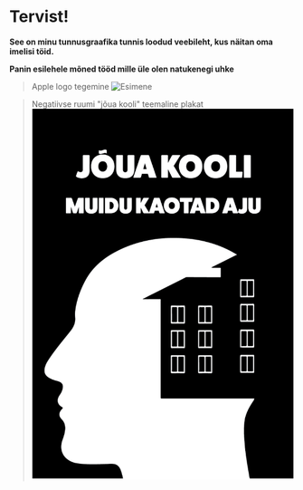 # Tervist! 
**See on minu tunnusgraafika tunnis loodud veebileht, kus näitan oma imelisi töid.**

**Panin esilehele mõned tööd mille üle olen natukenegi uhke**

>Apple logo tegemine
>![Esimene](/logi/img/logo1.png)

>Negatiivse ruumi "jõua kooli" teemaline plakat
>![Teine](./logi/img/plakat2.png)